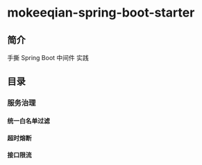 # mokeeqian-spring-boot-starter

## 简介
手撕 Spring Boot 中间件 实践

## 目录

### 服务治理

#### 统一白名单过滤
#### 超时熔断
#### 接口限流